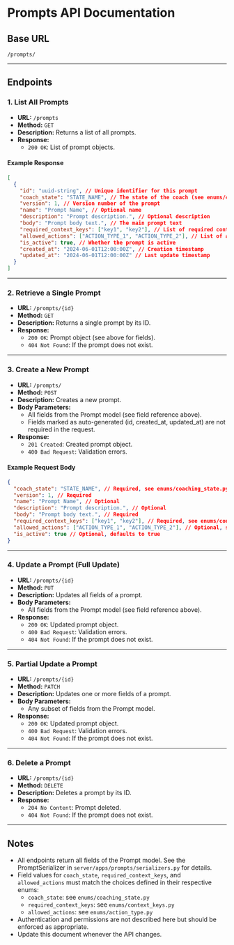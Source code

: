 # Prompts API Documentation

## Base URL

`/prompts/`

---

## Endpoints

### 1. List All Prompts

- **URL:** `/prompts`
- **Method:** `GET`
- **Description:** Returns a list of all prompts.
- **Response:**
  - `200 OK`: List of prompt objects.

#### Example Response

```json
[
  {
    "id": "uuid-string", // Unique identifier for this prompt
    "coach_state": "STATE_NAME", // The state of the coach (see enums/coaching_state.py)
    "version": 1, // Version number of the prompt
    "name": "Prompt Name", // Optional name
    "description": "Prompt description.", // Optional description
    "body": "Prompt body text.", // The main prompt text
    "required_context_keys": ["key1", "key2"], // List of required context keys (see enums/context_keys.py)
    "allowed_actions": ["ACTION_TYPE_1", "ACTION_TYPE_2"], // List of allowed action types (see enums/action_type.py)
    "is_active": true, // Whether the prompt is active
    "created_at": "2024-06-01T12:00:00Z", // Creation timestamp
    "updated_at": "2024-06-01T12:00:00Z" // Last update timestamp
  }
]
```

---

### 2. Retrieve a Single Prompt

- **URL:** `/prompts/{id}`
- **Method:** `GET`
- **Description:** Returns a single prompt by its ID.
- **Response:**
  - `200 OK`: Prompt object (see above for fields).
  - `404 Not Found`: If the prompt does not exist.

---

### 3. Create a New Prompt

- **URL:** `/prompts/`
- **Method:** `POST`
- **Description:** Creates a new prompt.
- **Body Parameters:**
  - All fields from the Prompt model (see field reference above).
  - Fields marked as auto-generated (id, created_at, updated_at) are not required in the request.
- **Response:**
  - `201 Created`: Created prompt object.
  - `400 Bad Request`: Validation errors.

#### Example Request Body

```json
{
  "coach_state": "STATE_NAME", // Required, see enums/coaching_state.py
  "version": 1, // Required
  "name": "Prompt Name", // Optional
  "description": "Prompt description.", // Optional
  "body": "Prompt body text.", // Required
  "required_context_keys": ["key1", "key2"], // Required, see enums/context_keys.py
  "allowed_actions": ["ACTION_TYPE_1", "ACTION_TYPE_2"], // Optional, see enums/action_type.py
  "is_active": true // Optional, defaults to true
}
```

---

### 4. Update a Prompt (Full Update)

- **URL:** `/prompts/{id}`
- **Method:** `PUT`
- **Description:** Updates all fields of a prompt.
- **Body Parameters:**
  - All fields from the Prompt model (see field reference above).
- **Response:**
  - `200 OK`: Updated prompt object.
  - `400 Bad Request`: Validation errors.
  - `404 Not Found`: If the prompt does not exist.

---

### 5. Partial Update a Prompt

- **URL:** `/prompts/{id}`
- **Method:** `PATCH`
- **Description:** Updates one or more fields of a prompt.
- **Body Parameters:**
  - Any subset of fields from the Prompt model.
- **Response:**
  - `200 OK`: Updated prompt object.
  - `400 Bad Request`: Validation errors.
  - `404 Not Found`: If the prompt does not exist.

---

### 6. Delete a Prompt

- **URL:** `/prompts/{id}`
- **Method:** `DELETE`
- **Description:** Deletes a prompt by its ID.
- **Response:**
  - `204 No Content`: Prompt deleted.
  - `404 Not Found`: If the prompt does not exist.

---

## Notes

- All endpoints return all fields of the Prompt model. See the PromptSerializer in `server/apps/prompts/serializers.py` for details.
- Field values for `coach_state`, `required_context_keys`, and `allowed_actions` must match the choices defined in their respective enums:
  - `coach_state`: see `enums/coaching_state.py`
  - `required_context_keys`: see `enums/context_keys.py`
  - `allowed_actions`: see `enums/action_type.py`
- Authentication and permissions are not described here but should be enforced as appropriate.
- Update this document whenever the API changes.
